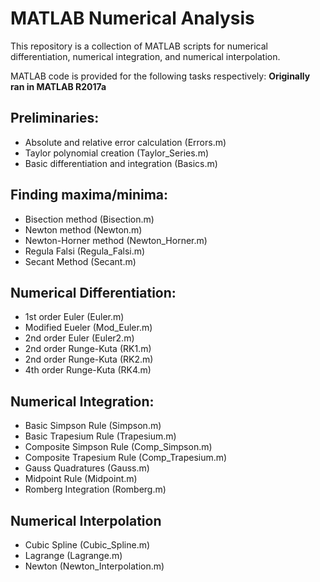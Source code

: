 # MATLAB Numerical Analysis

This repository is a collection of MATLAB scripts for numerical differentiation, numerical integration, and numerical interpolation.

MATLAB code is provided for the following tasks respectively:
**Originally ran in MATLAB R2017a**

## Preliminaries:

- Absolute and relative error calculation (Errors.m)
- Taylor polynomial creation (Taylor_Series.m)
- Basic differentiation and integration (Basics.m)

## Finding maxima/minima:
- Bisection method (Bisection.m)
- Newton method (Newton.m)
- Newton-Horner method (Newton_Horner.m)
- Regula Falsi (Regula_Falsi.m)
- Secant Method (Secant.m)

## Numerical Differentiation:
- 1st order Euler (Euler.m)
- Modified Eueler (Mod_Euler.m)
- 2nd order Euler (Euler2.m)
- 2nd order Runge-Kuta (RK1.m)
- 2nd order Runge-Kuta (RK2.m)
- 4th order Runge-Kuta (RK4.m)

## Numerical Integration:
- Basic Simpson Rule (Simpson.m)
- Basic Trapesium Rule (Trapesium.m)
- Composite Simpson Rule (Comp_Simpson.m)
- Composite Trapesium Rule (Comp_Trapesium.m)
- Gauss Quadratures (Gauss.m)
- Midpoint Rule (Midpoint.m)
- Romberg Integration (Romberg.m)

## Numerical Interpolation
- Cubic Spline (Cubic_Spline.m)
- Lagrange (Lagrange.m)
- Newton (Newton_Interpolation.m)
